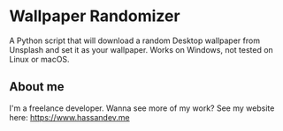 # Wallpaper Randomizer
A Python script that will download a random Desktop wallpaper from Unsplash and set it as your wallpaper. Works on Windows, not tested on Linux or macOS.

## About me
I'm a freelance developer. Wanna see more of my work? See my website here: https://www.hassandev.me
